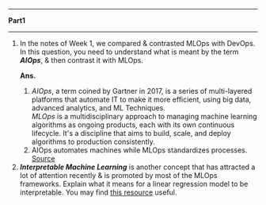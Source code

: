 <hr/>
<p><strong>Part1</strong></p>
<hr/>

<ol>
	<li>In the notes of Week 1, we compared &amp; contrasted MLOps with DevOps. In this question, you need to understand what is meant by the term <strong><em>AIOps</em></strong>, &amp; then contrast it with MLOps.
<p><strong>Ans.</strong> </p>
	<ol>
		<li><em>AIOps</em>, a term coined by Gartner in 2017, is a series of multi-layered platforms that automate IT to make it more efficient, using big data, advanced analytics, and ML Techniques.<br /><em>MLOps</em> is a multidisciplinary approach to managing machine learning algorithms as ongoing products, each with its own continuous lifecycle. It's a discipline that aims to build, scale, and deploy algorithms to production consistently.</li>
		<li>AIOps automates machines while MLOps standardizes processes.</li>
		<a href="https://opensource.com/article/21/2/aiops-vs-mlops" target="_blank">Source</a>
	</ol>

  <li><b><i>Interpretable Machine Learning</i></b> is another concept that has attracted a lot of attention recently &amp; is promoted by most of the MLOps frameworks. Explain what it means for a linear regression model to be interpretable. You may find <a href="https://christophm.github.io/interpretable-ml-book/">this resource</a> useful.</li>
</ol>
